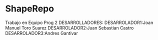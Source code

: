 # ShapeRepo
Trabajo en Equipo Prog 2
DESARROLLADORES:
DESARROLADOR1:Joan Manuel Toro Suarez
DESARROLADOR2:Juan Sebastian Castro
DESARROLADOR3:Andres Gantivar
